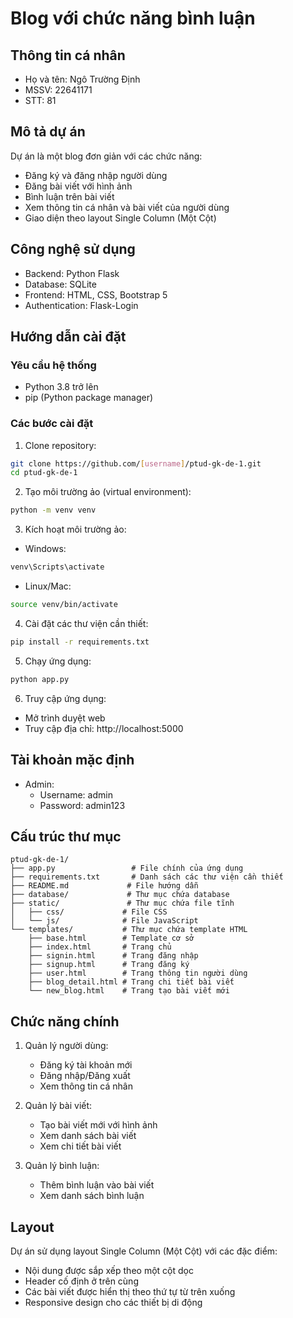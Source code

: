 # Blog với chức năng bình luận

## Thông tin cá nhân

- Họ và tên: Ngô Trường Định
- MSSV: 22641171
- STT: 81


## Mô tả dự án

Dự án là một blog đơn giản với các chức năng:

- Đăng ký và đăng nhập người dùng
- Đăng bài viết với hình ảnh
- Bình luận trên bài viết
- Xem thông tin cá nhân và bài viết của người dùng
- Giao diện theo layout Single Column (Một Cột)

## Công nghệ sử dụng

- Backend: Python Flask
- Database: SQLite
- Frontend: HTML, CSS, Bootstrap 5
- Authentication: Flask-Login

## Hướng dẫn cài đặt

### Yêu cầu hệ thống

- Python 3.8 trở lên
- pip (Python package manager)

### Các bước cài đặt

1. Clone repository:

```bash
git clone https://github.com/[username]/ptud-gk-de-1.git
cd ptud-gk-de-1
```

2. Tạo môi trường ảo (virtual environment):

```bash
python -m venv venv
```

3. Kích hoạt môi trường ảo:

- Windows:

```bash
venv\Scripts\activate
```

- Linux/Mac:

```bash
source venv/bin/activate
```

4. Cài đặt các thư viện cần thiết:

```bash
pip install -r requirements.txt
```

5. Chạy ứng dụng:

```bash
python app.py
```

6. Truy cập ứng dụng:

- Mở trình duyệt web
- Truy cập địa chỉ: http://localhost:5000

## Tài khoản mặc định

- Admin:
  - Username: admin
  - Password: admin123

## Cấu trúc thư mục

```
ptud-gk-de-1/
├── app.py                 # File chính của ứng dụng
├── requirements.txt       # Danh sách các thư viện cần thiết
├── README.md             # File hướng dẫn
├── database/             # Thư mục chứa database
├── static/               # Thư mục chứa file tĩnh
│   ├── css/             # File CSS
│   └── js/              # File JavaScript
└── templates/           # Thư mục chứa template HTML
    ├── base.html        # Template cơ sở
    ├── index.html       # Trang chủ
    ├── signin.html      # Trang đăng nhập
    ├── signup.html      # Trang đăng ký
    ├── user.html        # Trang thông tin người dùng
    ├── blog_detail.html # Trang chi tiết bài viết
    └── new_blog.html    # Trang tạo bài viết mới
```

## Chức năng chính

1. Quản lý người dùng:

   - Đăng ký tài khoản mới
   - Đăng nhập/Đăng xuất
   - Xem thông tin cá nhân
2. Quản lý bài viết:

   - Tạo bài viết mới với hình ảnh
   - Xem danh sách bài viết
   - Xem chi tiết bài viết
3. Quản lý bình luận:

   - Thêm bình luận vào bài viết
   - Xem danh sách bình luận

## Layout

Dự án sử dụng layout Single Column (Một Cột) với các đặc điểm:

- Nội dung được sắp xếp theo một cột dọc
- Header cố định ở trên cùng
- Các bài viết được hiển thị theo thứ tự từ trên xuống
- Responsive design cho các thiết bị di động
